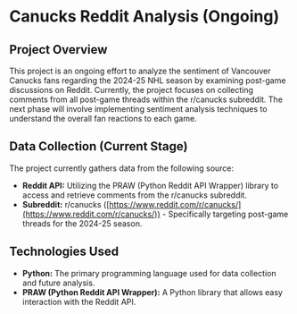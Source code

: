 # Canucks Reddit Analysis (Ongoing)

## Project Overview

This project is an ongoing effort to analyze the sentiment of Vancouver Canucks fans regarding the 2024-25 NHL season by examining post-game discussions on Reddit. Currently, the project focuses on collecting comments from all post-game threads within the r/canucks subreddit. The next phase will involve implementing sentiment analysis techniques to understand the overall fan reactions to each game.

## Data Collection (Current Stage)

The project currently gathers data from the following source:

* **Reddit API:** Utilizing the PRAW (Python Reddit API Wrapper) library to access and retrieve comments from the r/canucks subreddit.
* **Subreddit:** r/canucks ([https://www.reddit.com/r/canucks/](https://www.reddit.com/r/canucks/)) - Specifically targeting post-game threads for the 2024-25 season.

## Technologies Used

* **Python:** The primary programming language used for data collection and future analysis.
* **PRAW (Python Reddit API Wrapper):** A Python library that allows easy interaction with the Reddit API.

